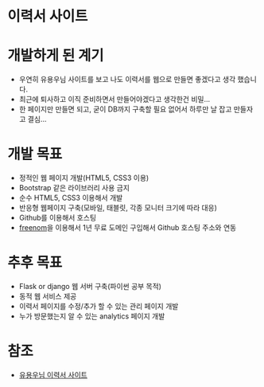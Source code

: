 # 이력서 사이트  

# 개발하게 된 계기
* 우연히 유용우님 사이트를 보고 나도 이력서를 웹으로 만들면 좋겠다고 생각 했습니다.
* 최근에 퇴사하고 이직 준비하면서 만들어야겠다고 생각한건 비밀...
* 한 페이지만 만들면 되고, 굳이 DB까지 구축할 필요 없어서 하루만 날 잡고 만들자고 결심...

# 개발 목표
* 정적인 웹 페이지 개발(HTML5, CSS3 이용)
* Bootstrap 같은 라이브러리 사용 금지
* 순수 HTML5, CSS3 이용해서 개발
* 반응형 웹페이지 구축(모바일, 태블릿, 각종 모니터 크기에 따라 대응)
* Github를 이용해서 호스팅
* [freenom](freenom.com)을 이용해서 1년 무료 도메인 구입해서 Github 호스팅 주소와 연동

# 추후 목표
* Flask or django 웹 서버 구축(파이썬 공부 목적)
* 동적 웹 서비스 제공
* 이력서 페이지를 수정/추가 할 수 있는 관리 페이지 개발
* 누가 방문했는지 알 수 있는 analytics 페이지 개발

# 참조
* [유용우님 이력서 사이트](https://resume.yowu.dev/)